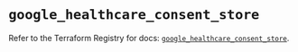 # `google_healthcare_consent_store`

Refer to the Terraform Registry for docs: [`google_healthcare_consent_store`](https://registry.terraform.io/providers/hashicorp/google/6.35.0/docs/resources/healthcare_consent_store).
